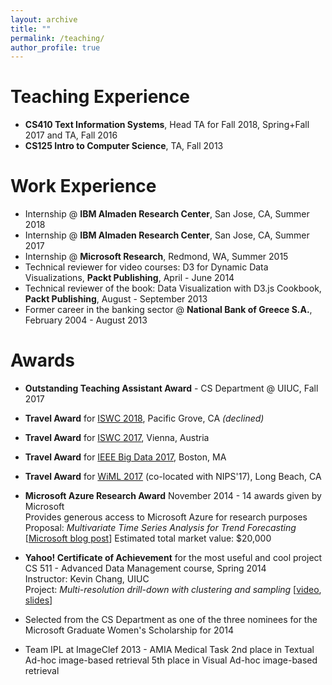 ```yaml
---
layout: archive
title: ""
permalink: /teaching/
author_profile: true
---
```



# Teaching Experience
- **CS410 Text Information Systems**, Head TA for Fall 2018, Spring+Fall 2017 and TA, Fall 2016 
- **CS125 Intro to Computer Science**, TA, Fall 2013

# Work Experience
- Internship @ **IBM Almaden Research Center**, San Jose, CA, Summer 2018
- Internship @ **IBM Almaden Research Center**, San Jose, CA, Summer 2017
- Internship @ **Microsoft Research**, Redmond, WA, Summer 2015
- Technical reviewer for video courses: D3 for Dynamic Data Visualizations, **Packt Publishing**, April - June 2014 
- Technical reviewer of the book: Data Visualization with D3.js Cookbook, **Packt Publishing**, August - September 2013
- Former career in the banking sector @ **National Bank of Greece S.A.**, February 2004 - August 2013	 

# Awards
- **Outstanding Teaching Assistant Award** - CS Department @ UIUC, Fall 2017
- **Travel Award** for [ISWC 2018](http://iswc2018.semanticweb.org), Pacific Grove, CA *(declined)*
- **Travel Award** for [ISWC 2017](http://iswc2017.semanticweb.org), Vienna, Austria
- **Travel Award** for [IEEE Big Data 2017](http://cci.drexel.edu/bigdata/bigdata2017/), Boston, MA
- **Travel Award** for [WiML 2017](https://wimlworkshop.org/2017/) (co-located with NIPS'17), Long Beach, CA

- **Microsoft Azure Research Award**
November 2014 - 14 awards given by Microsoft  
Provides generous access to Microsoft Azure for research purposes  
Proposal: *Multivariate Time Series Analysis for Trend Forecasting*  [[Microsoft blog post](https://blogs.technet.microsoft.com/machinelearning/2015/01/21/announcing-winners-of-the-azure-for-research-awards-for-ml/)]
Estimated total market value: $20,000  

- **Yahoo! Certificate of Achievement** for the most useful and cool project  
CS 511 - Advanced Data Management course, Spring 2014  
Instructor: Kevin Chang, UIUC  
Project: *Multi-resolution drill-down with clustering and sampling* [[video](https://www.youtube.com/watch?v=Be64SzC2I0k), [slides](/files/dora.pdf)]

- Selected from the CS Department as one of the three nominees for the Microsoft Graduate Women's Scholarship for 2014

- Team IPL at ImageClef 2013 - AMIA Medical Task
2nd place in Textual Ad-hoc image-based retrieval 
5th place in Visual Ad-hoc image-based retrieval
